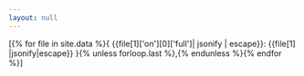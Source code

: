 ```yaml
---
layout: null
---
```


[{% for file in site.data %}{ {{file[1]['on'][0]['full']| jsonify | escape}}: {{file[1] |jsonify|escape}} }{% unless forloop.last %},{% endunless %}{% endfor %}]
